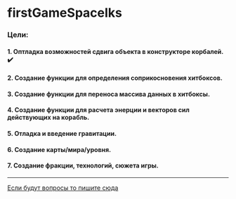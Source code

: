 # firstGameSpaceIks
### Цели:
#### 1. Оптладка возможностей сдвига объекта в конструкторе корбалей. :heavy_check_mark:
#### 2. Создание функции для определения соприкосновения хитбоксов.
#### 3. Создание функции для переноса массива данных в хитбоксы.
#### 4. Создание функции для расчета энерции и векторов сил действующих на корабль.
#### 5. Отладка и введение гравитации.
#### 6. Создание карты/мира/уровня.
#### 7. Создание фракции, технологий, сюжета игры.
---
[Если будут вопросы то пишите сюда](https://vk.com/aniriseflugel)
